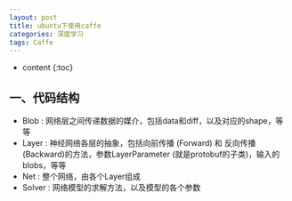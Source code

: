 ```yaml
---
layout: post
title: ubuntu下使用caffe
categories: 深度学习
tags: Caffe
---
```


* content
{:toc}
## 一、代码结构

* Blob : 网络层之间传递数据的媒介，包括data和diff，以及对应的shape，等等
* Layer : 神经网络各层的抽象，包括向前传播 (Forward) 和 反向传播 (Backward)的方法，参数LayerParameter (就是protobuf的子类)，输入的blobs，等等
* Net : 整个网络，由各个Layer组成
* Solver : 网络模型的求解方法，以及模型的各个参数


